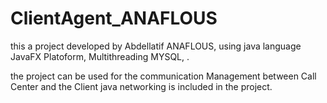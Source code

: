 # ClientAgent_ANAFLOUS

this a project developed by Abdellatif ANAFLOUS, using java language JavaFX Platoform, Multithreading MYSQL, .

the project can be used for the communication Management between Call Center and the Client java networking is included in the project.
